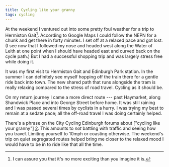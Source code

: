 ```yaml
---
title: Cycling like your granny
tags: cycling
---
```


At the weekend I ventured out into some pretty foul weather for a trip to Hermiston Gait[^1]. According to Google Maps I could follow the NEPN for a chunk and get there in forty minutes. I set off at a relaxed pace and got lost. (I see now that I followed my nose and headed west along the Water of Leith at one point when I should have headed east and curved back on the cycle path.) But I had a successful shopping trip and was largely stress free while doing it.

[^1]: I can assure you that it's no more exciting than you imagine it is.

It was my first visit to Hermiston Gait and Edinburgh Park station. In the summer I can definitely see myself hopping off the train there for a gentle ride back into town. The new shared path that runs alongside the tram is really relaxing compared to the stress of road travel. Cycling as it should be.

On my return journey I came a more direct route --- past Haymarket, along Shandwick Place and into George Street before home. It was still raining and I was passed several times by cyclists in a hurry. I was trying my best to remain at a sedate pace; all the off-road travel I was doing certainly helped.

There's a phrase on the City Cycling Edinburgh forums about ["cycling like your granny"] [2]. This amounts to *not* battling with traffic and seeing how you travel. Limiting yourself to 10mph or coasting otherwise. The weekend's trip on quiet segregated routes helped bring me closer to the relaxed mood I would have to be in to ride like that all the time.

[2]: <http://citycyclingedinburgh.info/bbpress/topic.php?id=5723>
    "National 'ride like your gran' day"
